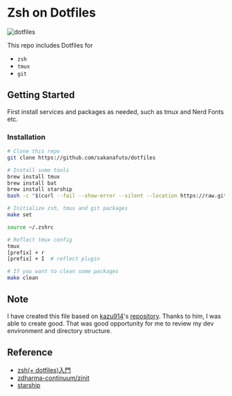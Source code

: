 # Zsh on Dotfiles

![dotfiles](https://user-images.githubusercontent.com/61341108/173212058-3290ef1b-23cc-4f79-817a-1f74f74f688a.png)

This repo includes Dotfiles for

- ``zsh``
- ``tmux``
- ``git``


## Getting Started

First install services and packages as needed, such as tmux and Nerd Fonts etc.

### Installation

```bash
# Clone this repo
git clone https://github.com/sakanafuto/dotfiles

# Install some tools
brew install tmux
brew install bat
brew install starship
bash -c "$(curl --fail --show-error --silent --location https://raw.githubusercontent.com/zdharma-continuum/zinit/HEAD/scripts/install.sh)"

# Initialize zsh, tmux and git packages
make set

source ~/.zshrc

# Reflect tmux config
tmux 
[prefix] + r  
[prefix] + I  # reflect plugin

# If you want to clean some packages
make clean
```

## Note

I have created this file based on [kazu914](https://github.com/kazu914)'s [repository](https://github.com/kazu914/dotfiles). Thanks to him, I was able to create good.
That was good opportunity for me to review my dev environment and directory structure.

## Reference

- [zsh(+ dotfiles)入門](https://zenn.dev/k4zu/articles/zsh-tutorial)
- [zdharma-continuum/zinit](https://github.com/zdharma-continuum/zinit#introduction)
- [starship](https://starship.rs/ja-jp/guide/)
